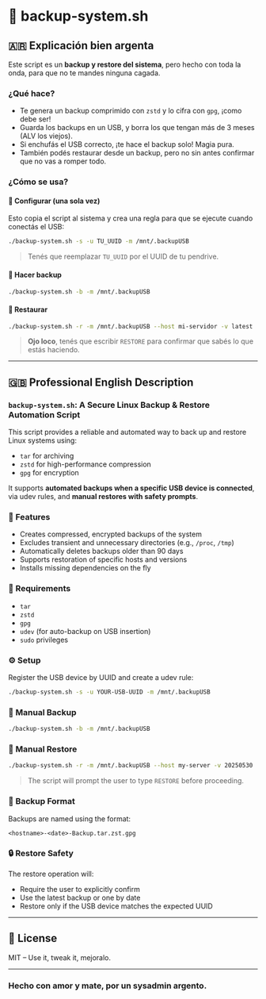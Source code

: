 # 🧠 backup-system.sh

## 🇦🇷 Explicación bien argenta

Este script es un **backup y restore del sistema**, pero hecho con toda la onda, para que no te mandes ninguna cagada.

### ¿Qué hace?

- Te genera un backup comprimido con `zstd` y lo cifra con `gpg`, ¡como debe ser!
- Guarda los backups en un USB, y borra los que tengan más de 3 meses (ALV los viejos).
- Si enchufás el USB correcto, ¡te hace el backup solo! Magia pura.
- También podés restaurar desde un backup, pero no sin antes confirmar que no vas a romper todo.

### ¿Cómo se usa?

#### 🔧 Configurar (una sola vez)

Esto copia el script al sistema y crea una regla para que se ejecute cuando conectás el USB:

```bash
./backup-system.sh -s -u TU_UUID -m /mnt/.backupUSB
```

> Tenés que reemplazar `TU_UUID` por el UUID de tu pendrive.

#### 💾 Hacer backup

```bash
./backup-system.sh -b -m /mnt/.backupUSB
```

#### 🔁 Restaurar

```bash
./backup-system.sh -r -m /mnt/.backupUSB --host mi-servidor -v latest
```

> **Ojo loco**, tenés que escribir `RESTORE` para confirmar que sabés lo que estás haciendo.

---

## 🇬🇧 Professional English Description

### `backup-system.sh`: A Secure Linux Backup & Restore Automation Script

This script provides a reliable and automated way to back up and restore Linux systems using:

- `tar` for archiving
- `zstd` for high-performance compression
- `gpg` for encryption

It supports **automated backups when a specific USB device is connected**, via udev rules, and **manual restores with safety prompts**.

### 🔐 Features

- Creates compressed, encrypted backups of the system
- Excludes transient and unnecessary directories (e.g., `/proc`, `/tmp`)
- Automatically deletes backups older than 90 days
- Supports restoration of specific hosts and versions
- Installs missing dependencies on the fly

### 🧰 Requirements

- `tar`
- `zstd`
- `gpg`
- `udev` (for auto-backup on USB insertion)
- `sudo` privileges

### ⚙️ Setup

Register the USB device by UUID and create a udev rule:

```bash
./backup-system.sh -s -u YOUR-USB-UUID -m /mnt/.backupUSB
```

### 💾 Manual Backup

```bash
./backup-system.sh -b -m /mnt/.backupUSB
```

### 🔁 Manual Restore

```bash
./backup-system.sh -r -m /mnt/.backupUSB --host my-server -v 20250530
```

> The script will prompt the user to type `RESTORE` before proceeding.

### 📁 Backup Format

Backups are named using the format:

```
<hostname>-<date>-Backup.tar.zst.gpg
```

### 🔒 Restore Safety

The restore operation will:
- Require the user to explicitly confirm
- Use the latest backup or one by date
- Restore only if the USB device matches the expected UUID

---

## 📜 License

MIT – Use it, tweak it, mejoralo.

---

### Hecho con amor y mate, por un sysadmin argento.
